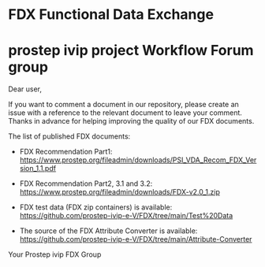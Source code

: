 # FDX Functional Data Exchange 
# prostep ivip project Workflow Forum group

Dear user,

If you want to comment a document in our repository, please create an issue with a reference to the relevant document to leave your comment.
Thanks in advance for helping improving the quality of our FDX documents.

The list of published FDX documents:

- FDX Recommendation Part1: https://www.prostep.org/fileadmin/downloads/PSI_VDA_Recom_FDX_Version_1.1.pdf

- FDX Recommendation Part2, 3.1 and 3.2: https://www.prostep.org/fileadmin/downloads/FDX-v2.0_1.zip  

- FDX test data (FDX zip containers) is available: https://github.com/prostep-ivip-e-V/FDX/tree/main/Test%20Data

- The source of the FDX Attribute Converter is available: https://github.com/prostep-ivip-e-V/FDX/tree/main/Attribute-Converter

Your Prostep ivip FDX Group
